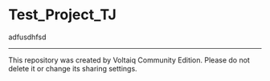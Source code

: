 # Test_Project_TJ

adfusdhfsd

---

This repository was created by Voltaiq Community Edition. Please do not delete it or change its
sharing settings.
